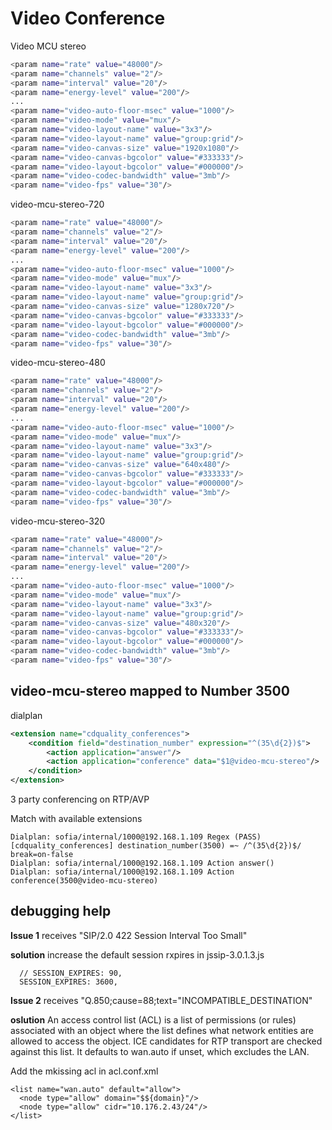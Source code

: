 # Video Conference 

Video MCU stereo
```bash
<param name="rate" value="48000"/>
<param name="channels" value="2"/>
<param name="interval" value="20"/>
<param name="energy-level" value="200"/>
...
<param name="video-auto-floor-msec" value="1000"/>
<param name="video-mode" value="mux"/>
<param name="video-layout-name" value="3x3"/>
<param name="video-layout-name" value="group:grid"/>
<param name="video-canvas-size" value="1920x1080"/>
<param name="video-canvas-bgcolor" value="#333333"/>
<param name="video-layout-bgcolor" value="#000000"/>
<param name="video-codec-bandwidth" value="3mb"/>
<param name="video-fps" value="30"/>
```

video-mcu-stereo-720
```bash
<param name="rate" value="48000"/>
<param name="channels" value="2"/>
<param name="interval" value="20"/>
<param name="energy-level" value="200"/>
...
<param name="video-auto-floor-msec" value="1000"/>
<param name="video-mode" value="mux"/>
<param name="video-layout-name" value="3x3"/>
<param name="video-layout-name" value="group:grid"/>
<param name="video-canvas-size" value="1280x720"/>
<param name="video-canvas-bgcolor" value="#333333"/>
<param name="video-layout-bgcolor" value="#000000"/>
<param name="video-codec-bandwidth" value="3mb"/>
<param name="video-fps" value="30"/>
```

video-mcu-stereo-480
```bash
<param name="rate" value="48000"/>
<param name="channels" value="2"/>
<param name="interval" value="20"/>
<param name="energy-level" value="200"/>
...
<param name="video-auto-floor-msec" value="1000"/>
<param name="video-mode" value="mux"/>
<param name="video-layout-name" value="3x3"/>
<param name="video-layout-name" value="group:grid"/>
<param name="video-canvas-size" value="640x480"/>
<param name="video-canvas-bgcolor" value="#333333"/>
<param name="video-layout-bgcolor" value="#000000"/>
<param name="video-codec-bandwidth" value="3mb"/>
<param name="video-fps" value="30"/>
```

video-mcu-stereo-320
```bash
<param name="rate" value="48000"/>
<param name="channels" value="2"/>
<param name="interval" value="20"/>
<param name="energy-level" value="200"/>
...
<param name="video-auto-floor-msec" value="1000"/>
<param name="video-mode" value="mux"/>
<param name="video-layout-name" value="3x3"/>
<param name="video-layout-name" value="group:grid"/>
<param name="video-canvas-size" value="480x320"/>
<param name="video-canvas-bgcolor" value="#333333"/>
<param name="video-layout-bgcolor" value="#000000"/>
<param name="video-codec-bandwidth" value="3mb"/>
<param name="video-fps" value="30"/>
```


## video-mcu-stereo mapped to Number 3500 

dialplan 
```xml
<extension name="cdquality_conferences">
    <condition field="destination_number" expression="^(35\d{2})$">
        <action application="answer"/>
        <action application="conference" data="$1@video-mcu-stereo"/>
    </condition>
</extension>
```
3 party conferencing on RTP/AVP

Match with available extensions 
 ```
Dialplan: sofia/internal/1000@192.168.1.109 Regex (PASS) [cdquality_conferences] destination_number(3500) =~ /^(35\d{2})$/ break=on-false
Dialplan: sofia/internal/1000@192.168.1.109 Action answer() 
Dialplan: sofia/internal/1000@192.168.1.109 Action conference(3500@video-mcu-stereo) 
```

## debugging help 

**Issue 1** receives "SIP/2.0 422 Session Interval Too Small"

**solution** increase the default session rxpires in jssip-3.0.1.3.js


      // SESSION_EXPIRES: 90,
      SESSION_EXPIRES: 3600,


**Issue 2** receives "Q.850;cause=88;text="INCOMPATIBLE_DESTINATION"

**oslution** An access control list (ACL) is a list of permissions (or rules) associated with an object where the list defines what network entities are allowed to access the object. ICE candidates for RTP transport are checked against this list. It defaults to wan.auto if unset, which excludes the LAN.

Add the mkissing acl in acl.conf.xml


    <list name="wan.auto" default="allow">
      <node type="allow" domain="$${domain}"/>
      <node type="allow" cidr="10.176.2.43/24"/>
    </list>